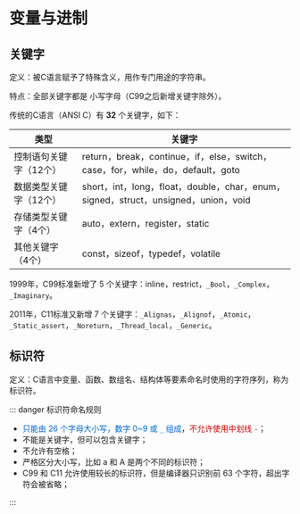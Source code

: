 # 变量与进制

## 关键字

定义：被C语言赋予了特殊含义，用作专门用途的字符串。

特点：全部关键字都是 小写字母（C99之后新增关键字除外）。

传统的C语言（ANSI C）有 **32** 个关键字，如下：

| 类型                   | 关键字                                                       |
| ---------------------- | ------------------------------------------------------------ |
| 控制语句关键字（12个） | return，break，continue，if，else，switch，case，for，while，do，default，goto |
| 数据类型关键字（12个） | short，int，long，float，double，char，enum，signed，struct，unsigned，union，void |
| 存储类型关键字（4个）  | auto，extern，register，static                               |
| 其他关键字（4个）      | const，sizeof，typedef，volatile                             |

1999年，C99标准新增了 5 个关键字：inline，restrict，`_Bool`，`_Complex`，`_Imaginary`。

2011年，C11标准又新增 7 个关键字：`_Alignas`，`_Alignof`，`_Atomic`，`_Static_assert`，`_Noreturn`，`_Thread_local`，`_Generic`。



## 标识符

定义：C语言中变量、函数、数组名、结构体等要素命名时使用的字符序列，称为标识符。

::: danger 标识符命名规则

- <span style="color:#0066CC;">只能由 26 个字母大小写，数字 0~9 或 `_` 组成</span>，<span style="color:#CC0000;">不允许使用中划线 `-`</span>；
- 不能是关键字，但可以包含关键字；
- 不允许有空格；
- 严格区分大小写，比如 a 和 A 是两个不同的标识符；
- C99 和 C11 允许使用较长的标识符，但是编译器只识别前 63 个字符，超出字符会被省略；

:::

















